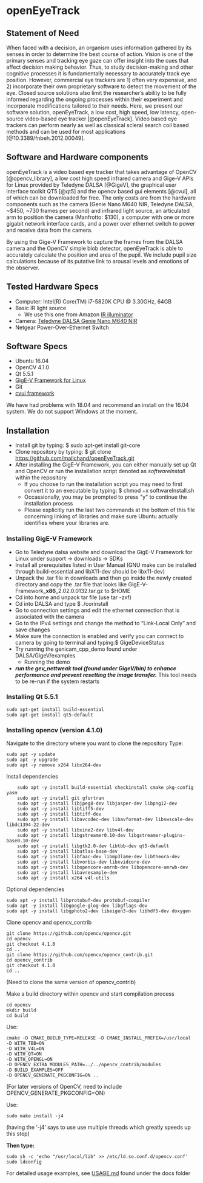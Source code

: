 # openEyeTrack

## Statement of Need
When faced with a decision, an organism uses information gathered by its senses in order to determine the best course of action. Vision is one of the primary senses and tracking eye gaze can offer insight into the cues that affect decision making behavior. Thus, to study decision-making and other cognitive processes it is fundamentally necessary to accurately track eye position. However, commercial eye trackers are 1) often very expensive, and 2) incorporate their own proprietary software to detect the movement of the eye. Closed source solutions also limit the researcher’s ability to be fully informed regarding the ongoing processes within their experiment and incorporate modifications tailored to their needs. Here, we present our software solution, openEyeTrack, a low cost, high speed, low latency, open-source video-based eye tracker [@openEyeTrack]. Video based eye trackers can perform nearly as well as classical scleral search coil based methods and can be used for most applications [@10.3389/fnbeh.2012.00049].

## Software and Hardware components
openEyeTrack is a video based eye tracker that takes advantage of OpenCV [@opencv_library], a low cost high speed infrared camera and Gige-V APIs for Linux provided by Teledyne DALSA [@GigeV], the graphical user interface toolkit QT5 [@qt5] and the opencv based gui elements [@cvui], all of which can be downloaded for free. The only costs are from the hardware components such as the camera (Genie Nano M640 NIR, Teledyne DALSA, ~$450, ~730 frames per second) and infrared light source, an articulated arm to position the camera (Manfrotto: $130), a computer with one or more gigabit network interface cards, and a power over ethernet switch to power and receive data from the camera.

By using the Gige-V Framework to capture the frames from the DALSA camera and the OpenCV simple blob detector, openEyeTrack is able to accurately calculate the position and area of the pupil. We include pupil size calculations because of its putative link to arousal levels and emotions of the observer.


## Tested Hardware Specs
- Computer: Intel(R) Core(TM) i7-5820K CPU @ 3.30GHz, 64GB
 - Basic IR light source
     - We use this one from Amazon [IR illuminator](https://www.amazon.com/gp/product/B07Q86153D/ref=ppx_yo_dt_b_asin_title_o05_s00?ie=UTF8&psc=1)
 - Camera: [Teledyne DALSA Genie Nano M640 NIR](https://www.teledynedalsa.com/en/products/imaging/cameras/genie-nano-1gige/)
 - Netgear Power-Over-Ethernet Switch

## Software Specs
- Ubuntu 16.04
- OpenCV 4.1.0
- Qt 5.5.1
- [GigE-V Framework for Linux](https://www.teledynedalsa.com/en/products/imaging/vision-software/linux-gige-v-framework/)
- Git
- [cvui framework](https://github.com/Dovyski/cvui)

We have had problems with 18.04 and recommend an install on the 16.04 system. We do not support Windows at the moment.  

## Installation

 - Install git by typing: $ sudo apt-get install git-core
 - Clone repository by typing: $ git clone https://github.com/mailchand/openEyeTrack.git
 - After installing the GigE-V Framework, you can either manually set up Qt and OpenCV or run the installation script denoted as *softwareInstall* within the repository
   - If you choose to run the installation script you may need to first convert it to an executable by typing: $ chmod +x softwareInstall.sh
   - Occassionally, you may be prompted to press "y" to continue the installation process
   - Please explicitly run the last two commands at the bottom of this file concerning linking of libraries and make sure Ubuntu actually identifies where your libraries are.

### Installing GigE-V Framework
- Go to Teledyne dalsa website and download the GigE-V Framework for Linux under support → downloads → SDKs
- Install all prerequisites listed in User Manual (GNU make can be installed through build-essential and libX11-dev should be libx11-dev)
- Unpack the .tar file in downloads and then go inside the newly created directory and copy the .tar file that looks like GigE-V-Framework_**x86**_2.02.0.0132.tar.gz to $HOME
- Cd into home and unpack tar file (use tar -zxf)
- Cd into DALSA and type $ ./corinstall
- Go to connection settings and edit the ethernet connection that is associated with the camera
- Go to the IPv4 settings and change the method to “Link-Local Only” and save changes
- Make sure the connection is enabled and verify you can connect to camera by going to terminal and typing:$ GigeDeviceStatus 
- Try running the genicam_cpp_demo found under DALSA/GigeV/examples
  - Running the demo 
- ***run the gev_nettweak tool (found under GigeV/bin) to enhance performance and prevent resetting the image transfer.***
This tool needs to be re-run if the system restarts

### Installing Qt 5.5.1
    sudo apt-get install build-essential
    sudo apt-get install qt5-default

### Installing opencv (version 4.1.0)
Navigate to the directory where you want to clone the repository
Type:

    sudo apt -y update
    sudo apt -y upgrade
    sudo apt -y remove x264 libx264-dev

Install dependencies
```
    sudo apt -y install build-essential checkinstall cmake pkg-config yasm
    sudo apt -y install git gfortran
    sudo apt -y install libjpeg8-dev libjasper-dev libpng12-dev
    sudo apt -y install libtiff5-dev
    sudo apt -y install libtiff-dev
    sudo apt -y install libavcodec-dev libavformat-dev libswscale-dev libdc1394-22-dev
    sudo apt -y install libxine2-dev libv4l-dev
    sudo apt -y install libgstreamer0.10-dev libgstreamer-plugins-base0.10-dev
    sudo apt -y install libgtk2.0-dev libtbb-dev qt5-default
    sudo apt -y install libatlas-base-dev
    sudo apt -y install libfaac-dev libmp3lame-dev libtheora-dev
    sudo apt -y install libvorbis-dev libxvidcore-dev
    sudo apt -y install libopencore-amrnb-dev libopencore-amrwb-dev
    sudo apt -y install libavresample-dev
    sudo apt -y install x264 v4l-utils
``` 
Optional dependencies

    sudo apt -y install libprotobuf-dev protobuf-compiler
    sudo apt -y install libgoogle-glog-dev libgflags-dev
    sudo apt -y install libgphoto2-dev libeigen3-dev libhdf5-dev doxygen

Clone opencv and opencv_contrib

    git clone https://github.com/opencv/opencv.git
    cd opencv
    git checkout 4.1.0
    cd ..
    git clone https://github.com/opencv/opencv_contrib.git
    cd opencv_contrib
    git checkout 4.1.0
    cd ..

 (Need to clone the same version of opencv_contrib)
 
 Make a build directory within opencv and start compilation process
 
    cd opencv
    mkdir build
    cd build
    
 Use:
 ```
 cmake -D CMAKE_BUILD_TYPE=RELEASE -D CMAKE_INSTALL_PREFIX=/usr/local 
 -D WITH_TBB=ON 
 -D WITH_V4L=ON 
 -D WITH_QT=ON 
 -D WITH_OPENGL=ON 
 -D OPENCV_EXTRA_MODULES_PATH=../../opencv_contrib/modules 
 -D BUILD_EXAMPLES=OFF 
 -D OPENCV_GENERATE_PKGCONFIG=ON ..
```
(For later versions of OpenCV, need to include OPENCV_GENERATE_PKGCONFIG=ON)

Use:  

    sudo make install -j4
(having the ‘-j4’ says to use use multiple threads which greatly speeds up this step)

**Then type:**

    sudo sh -c 'echo "/usr/local/lib" >> /etc/ld.so.conf.d/opencv.conf'
    sudo ldconfig

For detailed usage examples, see [USAGE.md](usage/USAGE.md) found under the docs folder




